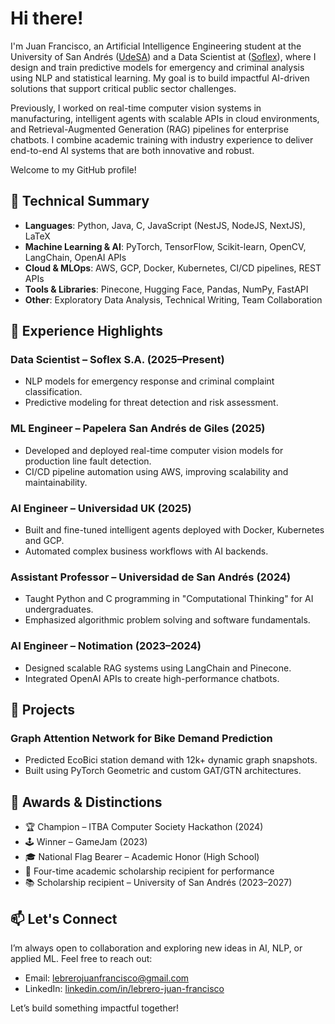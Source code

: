 # Hi there!
I'm Juan Francisco, an Artificial Intelligence Engineering student at the University of San Andrés ([UdeSA](https://udesa.edu.ar)) and a Data Scientist at ([Soflex](https://soflex.com.ar/)), where I design and train predictive models for emergency and criminal analysis using NLP and statistical learning. My goal is to build impactful AI-driven solutions that support critical public sector challenges.

Previously, I worked on real-time computer vision systems in manufacturing, intelligent agents with scalable APIs in cloud environments, and Retrieval-Augmented Generation (RAG) pipelines for enterprise chatbots. I combine academic training with industry experience to deliver end-to-end AI systems that are both innovative and robust.

Welcome to my GitHub profile!

## 🧠 Technical Summary

- **Languages**: Python, Java, C, JavaScript (NestJS, NodeJS, NextJS), LaTeX
- **Machine Learning & AI**: PyTorch, TensorFlow, Scikit-learn, OpenCV, LangChain, OpenAI APIs
- **Cloud & MLOps**: AWS, GCP, Docker, Kubernetes, CI/CD pipelines, REST APIs
- **Tools & Libraries**: Pinecone, Hugging Face, Pandas, NumPy, FastAPI
- **Other**: Exploratory Data Analysis, Technical Writing, Team Collaboration

## 🧪 Experience Highlights

### **Data Scientist – Soflex S.A.** (2025–Present)
- NLP models for emergency response and criminal complaint classification.
- Predictive modeling for threat detection and risk assessment.

### **ML Engineer – Papelera San Andrés de Giles** (2025)
- Developed and deployed real-time computer vision models for production line fault detection.
- CI/CD pipeline automation using AWS, improving scalability and maintainability.

### **AI Engineer – Universidad UK** (2025)
- Built and fine-tuned intelligent agents deployed with Docker, Kubernetes and GCP.
- Automated complex business workflows with AI backends.

### **Assistant Professor – Universidad de San Andrés** (2024)
- Taught Python and C programming in "Computational Thinking" for AI undergraduates.
- Emphasized algorithmic problem solving and software fundamentals.

### **AI Engineer – Notimation** (2023–2024)
- Designed scalable RAG systems using LangChain and Pinecone.
- Integrated OpenAI APIs to create high-performance chatbots.

## 🚀 Projects

### **Graph Attention Network for Bike Demand Prediction**
- Predicted EcoBici station demand with 12k+ dynamic graph snapshots.
- Built using PyTorch Geometric and custom GAT/GTN architectures.


## 🏅 Awards & Distinctions

- 🏆 Champion – ITBA Computer Society Hackathon (2024)
- 🕹️ Winner – GameJam (2023)
- 🎓 National Flag Bearer – Academic Honor (High School)
- 🏅 Four-time academic scholarship recipient for performance
- 📚 Scholarship recipient – University of San Andrés (2023–2027)

## 📫 Let's Connect

I’m always open to collaboration and exploring new ideas in AI, NLP, or applied ML. Feel free to reach out:

- Email: lebrerojuanfrancisco@gmail.com  
- LinkedIn: [linkedin.com/in/lebrero-juan-francisco](https://www.linkedin.com/in/lebrero-juan-francisco/)

Let’s build something impactful together!
